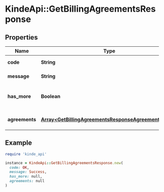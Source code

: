 # KindeApi::GetBillingAgreementsResponse

## Properties

| Name | Type | Description | Notes |
| ---- | ---- | ----------- | ----- |
| **code** | **String** | Response code. | [optional] |
| **message** | **String** | Response message. | [optional] |
| **has_more** | **Boolean** | Whether more records exist. | [optional] |
| **agreements** | [**Array&lt;GetBillingAgreementsResponseAgreementsInner&gt;**](GetBillingAgreementsResponseAgreementsInner.md) | A list of billing agreements | [optional] |

## Example

```ruby
require 'kinde_api'

instance = KindeApi::GetBillingAgreementsResponse.new(
  code: OK,
  message: Success,
  has_more: null,
  agreements: null
)
```

